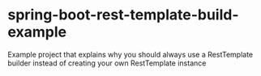 # spring-boot-rest-template-build-example
Example project that explains why you should always use a RestTemplate builder instead of creating your own RestTemplate instance
